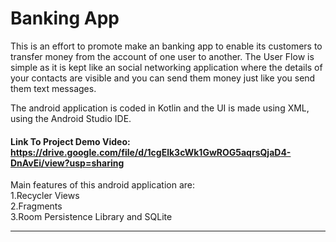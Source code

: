 # Banking App
This is an effort to promote make an banking app to enable its customers to transfer money from the account of one user to another. The User Flow is simple as it is kept like an social networking application where the details of your contacts are visible and you can send them money just like you send them text messages.

The android application is coded in Kotlin and the UI is made using XML, using the Android Studio IDE.

#### Link To Project Demo Video: https://drive.google.com/file/d/1cgElk3cWk1GwROG5aqrsQjaD4-DnAvEi/view?usp=sharing
Main features of this android application are:
<br>
1.Recycler Views
<br>
2.Fragments 
<br>
3.Room Persistence Library and SQLite
<br>
<hr>
